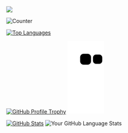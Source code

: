 <img align="center" src="https://github-readme-activity-graph.vercel.app/graph?username=shanks28&bg_color=222222&color=ffffff&line=1890ff&point=ffffff&area=true&hide_border=false" />

![Counter](https://komarev.com/ghpvc/?username=shanks28)
<!-- GitHub Stats -->
<!-- GitHub Stats -->
<!--[![GitHub Stats](https://github-readme-stats.vercel.app/api?username=shanks28)](https://github.com/shanks28)-->
<!-- GitHub Stats -->
[![Top Languages](https://github-readme-stats.vercel.app/api/top-langs/?username=shanks28&layout=compact)](https://github.com/shanks28)

<!-- GitHub Profile Trophy -->
[![GitHub Profile Trophy](https://github-profile-trophy.vercel.app/?username=shanks28)](https://github.com/shanks28)
![snake gif](https://github.com/shanks28/shanks28/blob/master/dist/github-contribution-grid-snake.svg)

[![GitHub Stats](https://github-readme-stats.vercel.app/api?username=shanks28)](https://github.com/shanks28)
![Your GitHub Language Stats](https://github-readme-stats.vercel.app/api/top-langs/?username=shanks28&langs_count=10&show_icons=true&locale=en&theme=radical)


<!--
**shanks28/shanks28** is a ✨ _special_ ✨ repository because its `README.md` (this file) appears on your GitHub profile.

Here are some ideas to get you started:

- 🔭 I’m currently working on ...
- 🌱 I’m currently learning ...
- 👯 I’m looking to collaborate on ...
- 🤔 I’m looking for help with ...
- 💬 Ask me about ...
- 📫 How to reach me: ...
- 😄 Pronouns: ...
- ⚡ Fun fact: ...
-->
